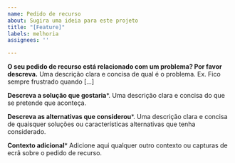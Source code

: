 ```yaml
---
name: Pedido de recurso
about: Sugira uma ideia para este projeto
title: "[Feature]"
labels: melhoria
assignees: ''

---
```


**O seu pedido de recurso está relacionado com um problema? Por favor descreva.**
Uma descrição clara e concisa de qual é o problema. Ex. Fico sempre frustrado quando [...]

**Descreva a solução que gostaria***.
Uma descrição clara e concisa do que se pretende que aconteça.

**Descreva as alternativas que considerou***.
Uma descrição clara e concisa de quaisquer soluções ou características alternativas que tenha considerado.

**Contexto adicional***
Adicione aqui qualquer outro contexto ou capturas de ecrã sobre o pedido de recurso.
